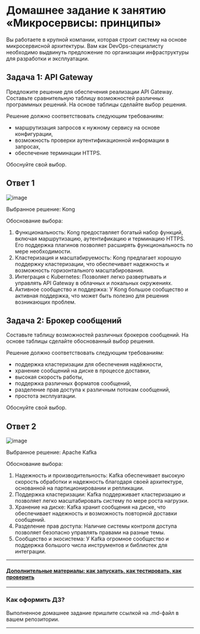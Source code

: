 
# Домашнее задание к занятию «Микросервисы: принципы»

Вы работаете в крупной компании, которая строит систему на основе микросервисной архитектуры.
Вам как DevOps-специалисту необходимо выдвинуть предложение по организации инфраструктуры для разработки и эксплуатации.

## Задача 1: API Gateway 

Предложите решение для обеспечения реализации API Gateway. Составьте сравнительную таблицу возможностей различных программных решений. На основе таблицы сделайте выбор решения.

Решение должно соответствовать следующим требованиям:
- маршрутизация запросов к нужному сервису на основе конфигурации,
- возможность проверки аутентификационной информации в запросах,
- обеспечение терминации HTTPS.

Обоснуйте свой выбор.

## Ответ 1

![image](https://github.com/user-attachments/assets/200e1e15-01d6-4bb0-8ec5-62af41e7bf8d)

Выбранное решение: Kong

Обоснование выбора:

1. Функциональность: Kong предоставляет богатый набор функций, включая маршрутизацию, аутентификацию и терминацию HTTPS. Его поддержка плагинов позволяет расширять функциональность по мере необходимости.
2. Кластеризация и масштабируемость: Kong предлагает хорошую поддержку кластеризации, что обеспечивает надежность и возможность горизонтального масштабирования.
3. Интеграция с Kubernetes: Позволяет легко развертывать и управлять API Gateway в облачных и локальных окружениях.
4. Активное сообщество и поддержка: У Kong большое сообщество и активная поддержка, что может быть полезно для решения возникающих проблем.

## Задача 2: Брокер сообщений

Составьте таблицу возможностей различных брокеров сообщений. На основе таблицы сделайте обоснованный выбор решения.

Решение должно соответствовать следующим требованиям:
- поддержка кластеризации для обеспечения надёжности,
- хранение сообщений на диске в процессе доставки,
- высокая скорость работы,
- поддержка различных форматов сообщений,
- разделение прав доступа к различным потокам сообщений,
- простота эксплуатации.

Обоснуйте свой выбор.

## Ответ 2

![image](https://github.com/user-attachments/assets/982ed084-0d35-4cfc-8e3c-ef360f6301b3)

Выбранное решение: Apache Kafka

Обоснование выбора:

1. Надежность и производительность: Kafka обеспечивает высокую скорость обработки и надежность благодаря своей архитектуре, основанной на партиционировании и репликации.
2. Поддержка кластеризации: Kafka поддерживает кластеризацию и позволяет легко масштабировать систему по мере роста нагрузки.
3. Хранение на диске: Kafka хранит сообщения на диске, что обеспечивает надежность и возможность повторной доставки сообщений.
4. Разделение прав доступа: Наличие системы контроля доступа позволяет безопасно управлять правами на разные темы.
5. Сообщество и экосистема: У Kafka огромное сообщество и поддержка большого числа инструментов и библиотек для интеграции.

---

#### [Дополнительные материалы: как запускать, как тестировать, как проверить](https://github.com/netology-code/devkub-homeworks/tree/main/11-microservices-02-principles)

---

### Как оформить ДЗ?

Выполненное домашнее задание пришлите ссылкой на .md-файл в вашем репозитории.

---
